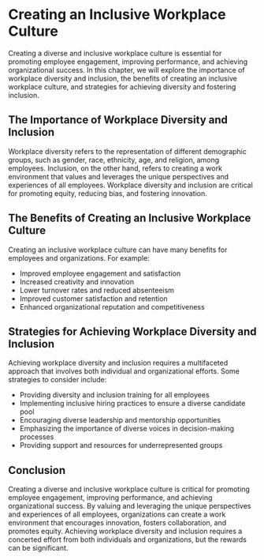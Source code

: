 Creating an Inclusive Workplace Culture
================================================================================================

Creating a diverse and inclusive workplace culture is essential for promoting employee engagement, improving performance, and achieving organizational success. In this chapter, we will explore the importance of workplace diversity and inclusion, the benefits of creating an inclusive workplace culture, and strategies for achieving diversity and fostering inclusion.

The Importance of Workplace Diversity and Inclusion
---------------------------------------------------

Workplace diversity refers to the representation of different demographic groups, such as gender, race, ethnicity, age, and religion, among employees. Inclusion, on the other hand, refers to creating a work environment that values and leverages the unique perspectives and experiences of all employees. Workplace diversity and inclusion are critical for promoting equity, reducing bias, and fostering innovation.

The Benefits of Creating an Inclusive Workplace Culture
-------------------------------------------------------

Creating an inclusive workplace culture can have many benefits for employees and organizations. For example:

* Improved employee engagement and satisfaction
* Increased creativity and innovation
* Lower turnover rates and reduced absenteeism
* Improved customer satisfaction and retention
* Enhanced organizational reputation and competitiveness

Strategies for Achieving Workplace Diversity and Inclusion
----------------------------------------------------------

Achieving workplace diversity and inclusion requires a multifaceted approach that involves both individual and organizational efforts. Some strategies to consider include:

* Providing diversity and inclusion training for all employees
* Implementing inclusive hiring practices to ensure a diverse candidate pool
* Encouraging diverse leadership and mentorship opportunities
* Emphasizing the importance of diverse voices in decision-making processes
* Providing support and resources for underrepresented groups

Conclusion
----------

Creating a diverse and inclusive workplace culture is critical for promoting employee engagement, improving performance, and achieving organizational success. By valuing and leveraging the unique perspectives and experiences of all employees, organizations can create a work environment that encourages innovation, fosters collaboration, and promotes equity. Achieving workplace diversity and inclusion requires a concerted effort from both individuals and organizations, but the rewards can be significant.
